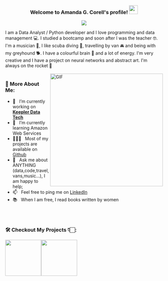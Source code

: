 <h3 align="center">
  Welcome to Amanda G. Corell's profile!
  <img src="https://media.giphy.com/media/hvRJCLFzcasrR4ia7z/giphy.gif" width="28">
</h3>

<!-- Typing SVG by DenverCoder1 - https://github.com/DenverCoder1/readme-typing-svg -->
<p align="center">
  <a href="https://github.com/DenverCoder1/readme-typing-svg"><img src="https://readme-typing-svg.herokuapp.com/?color=%23AF34C9&lines=I+love+python,+dive+and+greyhounds"></a>
</p>
I am a Data Analyst / Python developer and I love programming and data management 💻. I studied a bootcamp and soon after I was the teacher 🤓. I'm a musician 🎸, I like scuba diving 🤿, travelling by van 🚘 and being with my greyhound 🐕. I have a colourful brain 🧠 and a lot of energy.
I'm very creative and I have a project on neural networks and abstract art. I'm always on the rocket 🚀
<br/>
<br/>

<img align="right" alt="GIF" src="https://media.giphy.com/media/TObbUke0z8Mo/giphy.gif" width="360px"/>

### 🧐 More About Me:

- 🔭 &nbsp; I’m currently working on [**Keepler Data Tech**](https://keepler.io/)
- 🌱 &nbsp; I’m currently learning Amazon Web Services
- 👨🏻‍💻 &nbsp; Most of my projects are available on [Github](https://github.com/amandagcorell?tab=repositories)
- 💬 &nbsp; Ask me about ANYTHING (data,code,travel,vans,music...), I am happy to help;
- 📫 &nbsp; Feel free to ping me on [LinkedIn](https://www.linkedin.com/in/amandagcorell/)
- 📚 &nbsp; When I am free, I read books written by women

<br>
<br>

### 🛠 Checkout My Projects 👇🏻:
<a align="center" href="https://github.com/amandagcorell/When-neural-nets-becomes-sentiments-in-ART" title="Sentiments in ART"><img align="center" height="115" src="https://github-readme-stats.vercel.app/api/pin/?username=amandagcorell&repo=When-neural-nets-becomes-sentiments-in-ART&theme=react&border_color=61dafb&border_radius=10"></a><a align="center" href="https://github.com/amandagcorell/GLOBAL-Who_eats_the_food_we_grow" title="Food We Grow"><img align="center" height="115" src="https://github-readme-stats.vercel.app/api/pin/?username=amandagcorell&repo=GLOBAL-Who_eats_the_food_we_grow&theme=react&border_color=61dafb&border_radius=10"></a>